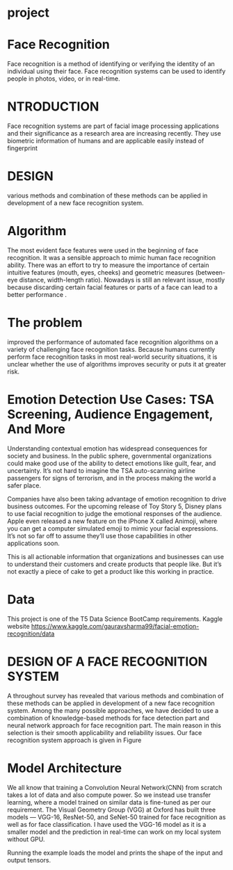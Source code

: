 # project

# Face Recognition


Face recognition is a method of identifying or verifying the identity of an individual using their face. Face recognition systems can be used to identify people in photos, video, or in real-time.



# NTRODUCTION
Face recognition systems are part of facial image processing applications and their significance as a research area are increasing recently. They use biometric information of humans and  are applicable easily instead of fingerprint



# DESIGN 
various methods and combination of these methods can be applied in  development  of  a  new  face  recognition  system.




	
# Algorithm
The most evident face features were used in the beginning of face recognition. It was a sensible approach to mimic human face recognition ability. There was an effort to try to measure the importance of certain intuitive features (mouth, eyes, cheeks) and geometric measures (between-eye distance, width-length ratio). Nowadays is still an relevant issue, mostly because discarding certain facial features or parts of a face can lead to a better performance .




# The problem
improved the performance of automated face recognition algorithms on a variety of challenging face recognition tasks. Because humans currently perform face recognition tasks in most real-world security situations, it is unclear whether the use of algorithms improves security or puts it at greater risk.








# Emotion Detection Use Cases: TSA Screening, Audience Engagement, And More

Understanding contextual emotion has widespread consequences for society and business. In the public sphere, governmental organizations could make good use of the ability to detect emotions like guilt, fear, and uncertainty. It’s not hard to imagine the TSA auto-scanning airline passengers for signs of terrorism, and in the process making the world a safer place.



Companies have also been taking advantage of emotion recognition to drive business outcomes. For the upcoming release of Toy Story 5, Disney plans to use facial recognition to judge the emotional responses of the audience. Apple even released a new feature on the iPhone X called Animoji, where you can get a computer simulated emoji to mimic your facial expressions. It’s not so far off to assume they’ll use those capabilities in other applications soon.

This is all actionable information that organizations and businesses can use to understand their customers and create products that people like. But it’s not exactly a piece of cake to get a product like this working in practice.


# Data
This project is one of the T5 Data Science BootCamp requirements. Kaggle website https://www.kaggle.com/gauravsharma99/facial-emotion-recognition/data 


# DESIGN OF A FACE RECOGNITION SYSTEM
A throughout survey has revealed that various methods and combination of these methods can be  applied  in  development  of  a  new  face  recognition  system.  Among  the  many  possible approaches,  we  have  decided  to  use  a  combination  of  knowledge-based  methods  for  face detection part  and  neural  network  approach for  face recognition part.  The  main  reason  in  this selection  is  their  smooth  applicability  and  reliability  issues.  Our  face  recognition  system approach is given in Figure

 
	


# Model Architecture
We all know that training a Convolution Neural Network(CNN) from scratch takes a lot of data and also compute power. So we instead use transfer learning, where a model trained on similar data is fine-tuned as per our requirement. The Visual Geometry Group (VGG) at Oxford has built three models — VGG-16, ResNet-50, and SeNet-50 trained for face recognition as well as for face classification. I have used the VGG-16 model as it is a smaller model and the prediction in real-time can work on my local system without GPU.









 

Running the example loads the model and prints the shape of the input and output tensors.

